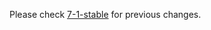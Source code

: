 
Please check [7-1-stable](https://github.com/rails/rails/blob/7-1-stable/activerecord/CHANGELOG.md) for previous changes.
